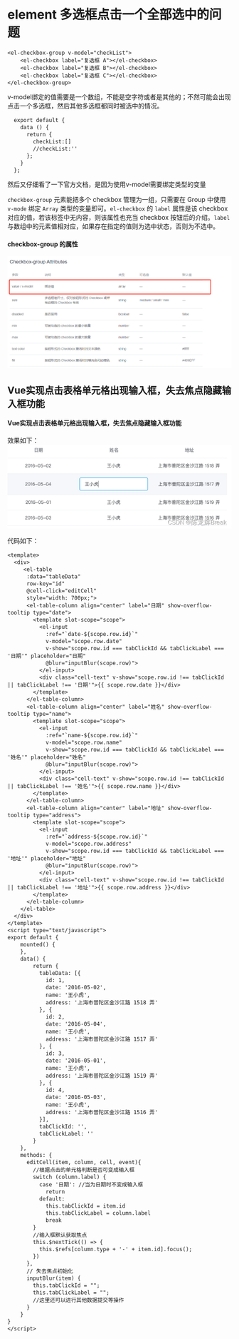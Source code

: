 # element 多选框点击一个全部选中的问题

```vue
<el-checkbox-group v-model="checkList">
    <el-checkbox label="复选框 A"></el-checkbox>
    <el-checkbox label="复选框 B"></el-checkbox>
    <el-checkbox label="复选框 C"></el-checkbox>
</el-checkbox-group>

```

v-model绑定的值需要是一个数组，不能是空字符或者是其他的；不然可能会出现点击一个多选框，然后其他多选框都同时被选中的情况。

```vue
  export default {
    data () {
      return {
        checkList:[]
        //checkList:''
      };
    }
  };

```

然后又仔细看了一下官方文档，是因为使用v-model需要绑定类型的变量

`checkbox-group` 元素能把多个 checkbox 管理为一组，只需要在 Group 中使用 `v-mode` 绑定 `Array` 类型的变量即可。`el-checkbox` 的 `label` 属性是该 checkbox 对应的值，若该标签中无内容，则该属性也充当 checkbox 按钮后的介绍。`label` 与数组中的元素值相对应，如果存在指定的值则为选中状态，否则为不选中。

#### checkbox-group 的属性
![RUNOOB 图标](https://raw.githubusercontent.com/royegit/notes/master/%E5%89%8D%E7%AB%AF/vue%E7%AC%94%E8%AE%B0/image/20201022173034175.png "RUNOOB")

## Vue实现点击表格单元格出现输入框，失去焦点隐藏输入框功能

#### Vue实现点击表格单元格出现输入框，失去焦点隐藏输入框功能

效果如下：
![RUNOOB 图标](https://raw.githubusercontent.com/royegit/notes/master/%E5%89%8D%E7%AB%AF/vue%E7%AC%94%E8%AE%B0/image/77958dd4d3b046f6ac04c35cac452e93.png "RUNOOB")

代码如下：

```vue
<template>
  <div>
     <el-table
      :data="tableData"
      row-key="id"
      @cell-click="editCell" 
      style="width: 700px;">
      <el-table-column align="center" label="日期" show-overflow-tooltip type="date">
        <template slot-scope="scope">
          <el-input
            :ref="`date-${scope.row.id}`"
            v-model="scope.row.date" 
            v-show="scope.row.id === tabClickId && tabClickLabel === '日期'" placeholder="日期" 
            @blur="inputBlur(scope.row)">
          </el-input>
          <div class="cell-text" v-show="scope.row.id !== tabClickId || tabClickLabel !== '日期'">{{ scope.row.date }}</div>
        </template>
      </el-table-column>
      <el-table-column align="center" label="姓名" show-overflow-tooltip type="name">
        <template slot-scope="scope">
          <el-input
            :ref="`name-${scope.row.id}`"
            v-model="scope.row.name" 
            v-show="scope.row.id === tabClickId && tabClickLabel === '姓名'" placeholder="姓名" 
            @blur="inputBlur(scope.row)">
          </el-input>
          <div class="cell-text" v-show="scope.row.id !== tabClickId || tabClickLabel !== '姓名'">{{ scope.row.name }}</div>
        </template>
      </el-table-column>
      <el-table-column align="center" label="地址" show-overflow-tooltip type="address">
        <template slot-scope="scope">
          <el-input
            :ref="`address-${scope.row.id}`"
            v-model="scope.row.address" 
            v-show="scope.row.id === tabClickId && tabClickLabel === '地址'" placeholder="地址" 
            @blur="inputBlur(scope.row)">
          </el-input>
          <div class="cell-text" v-show="scope.row.id !== tabClickId || tabClickLabel !== '地址'">{{ scope.row.address }}</div>
        </template>
      </el-table-column>
    </el-table>
  </div>
</template>
<script type="text/javascript">
export default {
    mounted() {
    },
    data() {
        return {
          tableData: [{
            id: 1,
            date: '2016-05-02',
            name: '王小虎',
            address: '上海市普陀区金沙江路 1518 弄'
          }, {
            id: 2,
            date: '2016-05-04',
            name: '王小虎',
            address: '上海市普陀区金沙江路 1517 弄'
          }, {
            id: 3,
            date: '2016-05-01',
            name: '王小虎',
            address: '上海市普陀区金沙江路 1519 弄'
          }, {
            id: 4,
            date: '2016-05-03',
            name: '王小虎',
            address: '上海市普陀区金沙江路 1516 弄'
          }],
          tabClickId: '',
          tabClickLabel: ''
        }
    },
    methods: {
      editCell(item, column, cell, event){
        //根据点击的单元格判断是否可变成输入框
        switch (column.label) {
          case '日期': //当为日期时不变成输入框
            return
          default: 
            this.tabClickId = item.id
            this.tabClickLabel = column.label
            break
        }
        //输入框默认获取焦点
        this.$nextTick(() => {
          this.$refs[column.type + '-' + item.id].focus();
        })
      },
      // 失去焦点初始化
      inputBlur(item) {
        this.tabClickId = "";
        this.tabClickLabel = "";
        //这里还可以进行其他数据提交等操作
      }
    }
}
</script>

```
